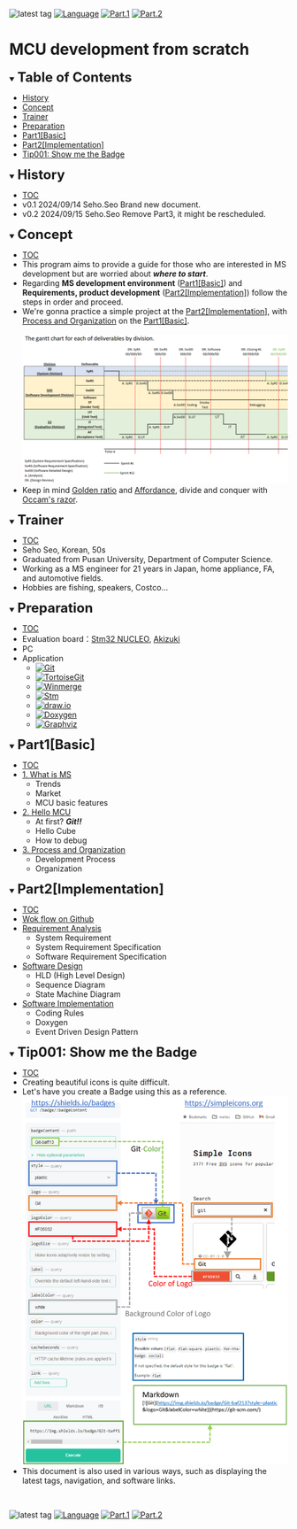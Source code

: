 ![latest tag](https://img.shields.io/github/v/tag/gtuja/CSC_MS.svg?color=brightgreen)
[![Language](https://img.shields.io/badge/Language-%E6%97%A5%E6%9C%AC%E8%AA%9E-brightgreen)](https://github.com/gtuja/CSC_MS/blob/main/README.md)
[![Part.1](https://img.shields.io/badge/Part.1-Basic-brightgreen)]((https://github.com/gtuja/CSC_MS/blob/main/Part1/1.What%20is%20MS_en.md)) [![Part.2](https://img.shields.io/badge/Part.2-Implementation-brightgreen)](https://github.com/gtuja/CSC_MS/blob/main/Part2/1.WorFlowOnGithub_en.md)

# MCU development from scratch

<div id="toc"></div>
<details open>
<summary><font size="5"><b>Table of Contents</b></font></summary>

- [History](#history)
- [Concept](#Concept)
- [Trainer](#Trainer)
- [Preparation](#Preparation)
- [Part1[Basic]](#Part1_Basic)
- [Part2[Implementation]](#Part2_Implementation)
- [Tip001: Show me the Badge](#Tip001)

</details>

<div id="history"></div>
<details open>
<summary><font size="5"><b>History</b></font></summary> 

- [TOC](#toc)<br>
- v0.1 2024/09/14 Seho.Seo Brand new document.
- v0.2 2024/09/15 Seho.Seo Remove Part3, it might be rescheduled.

</details>

<div id="Concept"></div>
<details open>
<summary><font size="5"><b>Concept</b></font></summary>

- [TOC](#toc)<br>
- This program aims to provide a guide for those who are interested in MS development but are worried about ***where to start***.
- Regarding **MS development environment** ([Part1[Basic]](Part1_Basic)) and **Requirements, product development** ([Part2[Implementation]](#Part2_Implementation))
follow the steps in order and proceed.
- We're gonna practice a simple project at the [Part2[Implementation]](#Part2_Implementation), with [Process and Organization](https://github.com/gtuja/CSC_MS/blob/main/Part1/3.ProcessAndOrganization.md) on the [Part1[Basic]](#Part1_Basic).<br><br>
![gantt_chart_deliverables_by_division](https://github.com/gtuja/CSC_MS/blob/main/Resources/README/gantt_chart_deliverables_by_division.png)
- Keep in mind [Golden ratio](https://en.m.wikipedia.org/wiki/Golden_ratio) and [Affordance](https://en.m.wikipedia.org/wiki/Affordance), divide and conquer with [Occam's razor](https://en.m.wikipedia.org/wiki/Occam%27s_razor). 

</details>

<div id="Trainer"></div>
<details open>
<summary><font size="5"><b>Trainer</b></font></summary>

- [TOC](#toc)<br>
- Seho Seo, Korean, 50s
- Graduated from Pusan University, Department of Computer Science.
- Working as a MS engineer for 21 years in Japan, home appliance, FA, and automotive fields.
- Hobbies are fishing, speakers, Costco...

</details>

<div id="Preparation"></div>
<details open>
<summary><font size="5"><b>Preparation</b></font></summary>

- [TOC](#toc)<br>
- Evaluation board：[Stm32 NUCLEO](https://www.st.com/ja/evaluation-tools/stm32-nucleo-boards.html), [Akizuki](https://akizukidenshi.com/catalog/goods/search.aspx?keyword=nucleo&ct=&goods=&number=&name=&min_price=2800&max_price=&yy_min_releasedt=&mm_min_releasedt=&dd_min_releasedt=&yy_max_releasedt=&mm_max_releasedt=&dd_max_releasedt=&last_sdt=&gt=&goods_specification=&seq=popd&maker_name=&search=%E6%A4%9C%E7%B4%A2%E3%81%99%E3%82%8B&variation=)
- PC
- Application
  - [![Git](https://img.shields.io/badge/Git-brightgreen?style=flat&logo=Git&logoColor=%23F05032&labelColor=white)](https://git-scm.com/)
  - [![TortoiseGit](https://img.shields.io/badge/TortoiseGit-brightgreen?style=flat)](https://tortoisegit.org/)
  - [![Winmerge](https://img.shields.io/badge/Winmerge-brightgreen?style=flat
)](https://winmerge.org/)
  - [![Stm](https://img.shields.io/badge/Stm-brightgreen?style=flat&logo=stmicroelectronics&logoColor=%2303234B&labelColor=white)](https://www.st.com/en/development-tools/stm32cubeide.html)
  - [![draw.io](https://img.shields.io/badge/Drawio-brightgreen?style=flat&logo=diagramsdotnet&logoColor=%23F08705&labelColor=white)](https://app.diagrams.net/)
  - [![Doxygen](https://img.shields.io/badge/Doxygen-brightgreen?style=flat)](https://www.doxygen.nl/)
  - [![Graphviz](https://img.shields.io/badge/Graphviz-brightgreen?style=flat)](https://graphviz.org/)

</details>

<div id="Part1_Basic"></div>
<details open>
<summary><font size="5"><b>Part1[Basic]</b></font></summary>

- [TOC](#toc)<br>
- [1. What is MS](https://github.com/gtuja/CSC_MS/blob/main/Part1/1.What%20is%20MS_en.md)
  - Trends
  - Market
  - MCU basic features
- [2. Hello MCU](https://github.com/gtuja/CSC_MS/blob/main/Part1/2.Hello%20MCU_en.md)
  - At first? ***Git!!***
  - Hello Cube
  - How to debug
- [3. Process and Organization](https://github.com/gtuja/CSC_MS/blob/main/Part1/3.ProcessAndOrganization_en.md)
  - Development Process
  - Organization

</details>

<div id="Part2_Implementation"></div>
<details open>
<summary><font size="5"><b>Part2[Implementation]</b></font></summary>

- [TOC](#toc)<br>
- [Wok flow on Github](https://github.com/gtuja/CSC_MS/blob/main/Part2/1.WorFlowOnGithub.md)
- [Requirement Analysis](https://github.com/gtuja/CSC_MS/blob/main/Part2/2.RequirementAnalysis.md)
  - System Requirement
  - System Requirement Specification
  - Software Requirement Specification
- [Software Design](https://github.com/gtuja/CSC_MS/blob/main/Part2/3.SoftwareDesign.md)
  - HLD (High Level Design)
  - Sequence Diagram
  - State Machine Diagram
- [Software Implementation](https://github.com/gtuja/CSC_MS/blob/main/Part2/4.SoftwareImplementation.md)
  - Coding Rules
  - Doxygen
  - Event Driven Design Pattern
</details>

<div id="Tip001"></div>
<details open>
<summary><font size="5"><b>Tip001: Show me the Badge</b></font></summary>

- [TOC](#toc)<br>
- Creating beautiful icons is quite difficult.
- Let's have you create a Badge using this as a reference.<br>
![Show-me-the-badge](https://github.com/gtuja/CSC_MS/blob/main/Resources/Tips/tip001_001_shields_io_static_badge.png)<br>
- This document is also used in various ways, such as displaying the latest tags, navigation, and software links.

</details>
<br>

![latest tag](https://img.shields.io/github/v/tag/gtuja/CSC_MS.svg?color=brightgreen)
[![Language](https://img.shields.io/badge/Language-%E6%97%A5%E6%9C%AC%E8%AA%9E-brightgreen)](https://github.com/gtuja/CSC_MS/blob/main/README.md)
[![Part.1](https://img.shields.io/badge/Part.1-Basic-brightgreen)]((https://github.com/gtuja/CSC_MS/blob/main/Part1/1.What%20is%20MS_en.md)) [![Part.2](https://img.shields.io/badge/Part.2-Implementation-brightgreen)](https://github.com/gtuja/CSC_MS/blob/main/Part2/1.WorFlowOnGithub_en.md)
